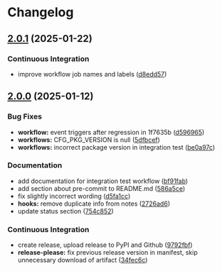 # Changelog

## [2.0.1](https://github.com/exioReed/certbot-regfish-hooks/compare/certbot-regfish-hooks-v2.0.0...certbot-regfish-hooks-v2.0.1) (2025-01-22)


### Continuous Integration

* improve workflow job names and labels ([d8edd57](https://github.com/exioReed/certbot-regfish-hooks/commit/d8edd573a949cbf9ca68bc73d18f212077fe2f7d))

## [2.0.0](https://github.com/exioReed/certbot-regfish-hooks/compare/certbot-regfish-hooks-v2.0.0...certbot-regfish-hooks-v2.0.0) (2025-01-12)


### Bug Fixes

* **workflow:** event triggers after regression in 1f7635b ([d596965](https://github.com/exioReed/certbot-regfish-hooks/commit/d596965049709afd136880fc1258ffa1854792f6))
* **workflows:** CFG_PKG_VERSION is null ([5dfbcef](https://github.com/exioReed/certbot-regfish-hooks/commit/5dfbcefc35f8d362e96a769f0934d4c75e6b48b0))
* **workflows:** incorrect package version in integration test ([be0a97c](https://github.com/exioReed/certbot-regfish-hooks/commit/be0a97c6e666fd02e5e3167ef68861dba1be3263))


### Documentation

* add documentation for integration test workflow ([bf91fab](https://github.com/exioReed/certbot-regfish-hooks/commit/bf91fab5be817cf81d5f0e43e67c08b58451f0be))
* add section about pre-commit to README.md ([586a5ce](https://github.com/exioReed/certbot-regfish-hooks/commit/586a5ce6da6f62eeaeb3ddb262d8468f16fa6887))
* fix slightly incorrect wording ([d5fa1cc](https://github.com/exioReed/certbot-regfish-hooks/commit/d5fa1cc8a83643c6aa2a0630515830c607aa0f86))
* **hooks:** remove duplicate info from notes ([2726ad6](https://github.com/exioReed/certbot-regfish-hooks/commit/2726ad65163df38ea8c78f8041e91a5728ce6bf2))
* update status section ([754c852](https://github.com/exioReed/certbot-regfish-hooks/commit/754c8524eb948f53b61ee5925f595faa64e4b23f))


### Continuous Integration

* create release, upload release to PyPI and Github ([9792fbf](https://github.com/exioReed/certbot-regfish-hooks/commit/9792fbfcb42cfab56231664a960ee89adcf3ca7c))
* **release-please:** fix previous release version in manifest, skip unnecessary download of artifact ([34fec6c](https://github.com/exioReed/certbot-regfish-hooks/commit/34fec6cf9a55e24c4b4d22560f6394adbc11b3ff))
